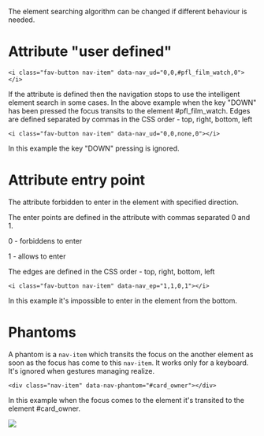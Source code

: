 The element searching algorithm can be changed if different behaviour is needed.



# Attribute "user defined"

```
<i class="fav-button nav-item" data-nav_ud="0,0,#pfl_film_watch,0"></i>
```

If the attribute is defined then the navigation stops to use the intelligent element search in some cases. In the above example when the key "DOWN" has been pressed the focus transits to the element #pfl_film_watch.
Edges are defined separated by commas in the CSS order - top, right, bottom, left


```
<i class="fav-button nav-item" data-nav_ud="0,0,none,0"></i>
```

In this example the key "DOWN" pressing is ignored.




# Attribute entry point

The attribute forbidden to enter in the element with specified direction. 

The enter points are defined in the attribute with commas separated 0 and 1.

0 - forbiddens to enter 

1 - allows to enter

The edges are defined in the CSS order - top, right, bottom, left

```
<i class="fav-button nav-item" data-nav_ep="1,1,0,1"></i>
```
In this example it's impossible to enter in the element from the bottom. 





# Phantoms

A phantom is a `nav-item` which transits the focus on the another element as soon as the focus has come to this `nav-item`. It works only for a keyboard. It's ignored when gestures managing realize.
```
<div class="nav-item" data-nav-phantom="#card_owner"></div>
```

In this example when the focus comes to the element it's transited to the element #card_owner.

<img src="http://immosmart.github.io/smartbox/docs/nav_slides/slide7.png" />
